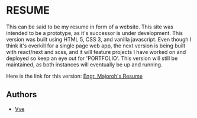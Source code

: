 # RESUME

This can be said to be my resume in form of a website. This site was intended to be a prototype, as it's successor is under development.
This version was built using HTML 5, CSS 3, and vanilla javascript. Even though I think it's overkill for a single page web app, the next version is being built with react/next and scss, and it will feature projects I have worked on and deployed so keep an eye out for 'PORTFOLIO'.
This version will still be maintained, as both instances will eventually be up and running.

Here is the link for this version: [Engr. Majoroh's Resume](https://vveportfolio.netlify.app/)

## Authors

- [Vve](https://www.linkedin.com/in/viremaj/)
